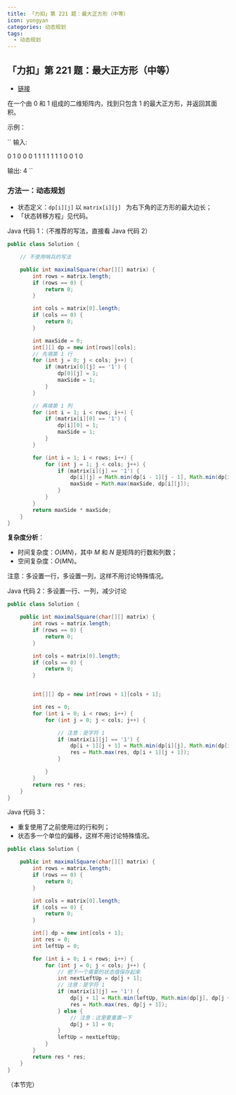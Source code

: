 ```yaml
---
title: 「力扣」第 221 题：最大正方形（中等）
icon: yongyan
categories: 动态规划
tags:
  - 动态规划
---
```


## 「力扣」第 221 题：最大正方形（中等）

+ [链接](https://leetcode-cn.com/problems/maximal-square)

在一个由 0 和 1 组成的二维矩阵内，找到只包含 1 的最大正方形，并返回其面积。

示例：

``
输入: 

 0 1 0 0
 0 1 1 1
 1 1 1 1
 0 0 1 0

输出: 4
``


### 方法一：动态规划

+ 状态定义：`dp[i][j]` 以 `matrix[i][j] ` 为右下角的正方形的最大边长；
+ 「状态转移方程」见代码。

Java 代码 1：（不推荐的写法，直接看 Java 代码 2）

```java
public class Solution {

    // 不使用哨兵的写法

    public int maximalSquare(char[][] matrix) {
        int rows = matrix.length;
        if (rows == 0) {
            return 0;
        }

        int cols = matrix[0].length;
        if (cols == 0) {
            return 0;
        }

        int maxSide = 0;
        int[][] dp = new int[rows][cols];
        // 先填第 1 行
        for (int j = 0; j < cols; j++) {
            if (matrix[0][j] == '1') {
                dp[0][j] = 1;
                maxSide = 1;
            }
        }

        // 再填第 1 列
        for (int i = 1; i < rows; i++) {
            if (matrix[i][0] == '1') {
                dp[i][0] = 1;
                maxSide = 1;
            }
        }

        for (int i = 1; i < rows; i++) {
            for (int j = 1; j < cols; j++) {
                if (matrix[i][j] == '1') {
                    dp[i][j] = Math.min(dp[i - 1][j - 1], Math.min(dp[i - 1][j], dp[i][j - 1])) + 1;
                    maxSide = Math.max(maxSide, dp[i][j]);
                }
            }
        }
        return maxSide * maxSide;
    }
}

```

**复杂度分析**：

+ 时间复杂度：$O(MN)$，其中 $M$ 和 $N$ 是矩阵的行数和列数；
+ 空间复杂度：$O(MN)$。


注意：多设置一行，多设置一列，这样不用讨论特殊情况。

Java 代码 2：多设置一行、一列，减少讨论

```java
public class Solution {

    public int maximalSquare(char[][] matrix) {
        int rows = matrix.length;
        if (rows == 0) {
            return 0;
        }

        int cols = matrix[0].length;
        if (cols == 0) {
            return 0;
        }


        int[][] dp = new int[rows + 1][cols + 1];

        int res = 0;
        for (int i = 0; i < rows; i++) {
            for (int j = 0; j < cols; j++) {

                // 注意：是字符 1
                if (matrix[i][j] == '1') {
                    dp[i + 1][j + 1] = Math.min(dp[i][j], Math.min(dp[i + 1][j], dp[i][j + 1])) + 1;
                    res = Math.max(res, dp[i + 1][j + 1]);
                }

            }
        }
        return res * res;
    }
}
```

Java 代码 3：

+ 重复使用了之前使用过的行和列；
+ 状态多一个单位的偏移，这样不用讨论特殊情况。

```java
public class Solution {

    public int maximalSquare(char[][] matrix) {
        int rows = matrix.length;
        if (rows == 0) {
            return 0;
        }

        int cols = matrix[0].length;
        if (cols == 0) {
            return 0;
        }

        int[] dp = new int[cols + 1];
        int res = 0;
        int leftUp = 0;

        for (int i = 0; i < rows; i++) {
            for (int j = 0; j < cols; j++) {
                // 把下一个需要的状态值保存起来
                int nextLeftUp = dp[j + 1];
                // 注意：是字符 1
                if (matrix[i][j] == '1') {
                    dp[j + 1] = Math.min(leftUp, Math.min(dp[j], dp[j + 1])) + 1;
                    res = Math.max(res, dp[j + 1]);
                } else {
                    // 注意：这里要重置一下
                    dp[j + 1] = 0;
                }
                leftUp = nextLeftUp;
            }
        }
        return res * res;
    }
}
```

（本节完）